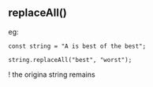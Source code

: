 ## replaceAll()
eg:

```
const string = "A is best of the best";

string.replaceAll("best", "worst");
```

! the origina string remains
